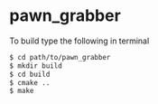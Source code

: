# pawn_grabber
To build type the following in terminal
```bash
$ cd path/to/pawn_grabber
$ mkdir build
$ cd build
$ cmake ..
$ make
```
